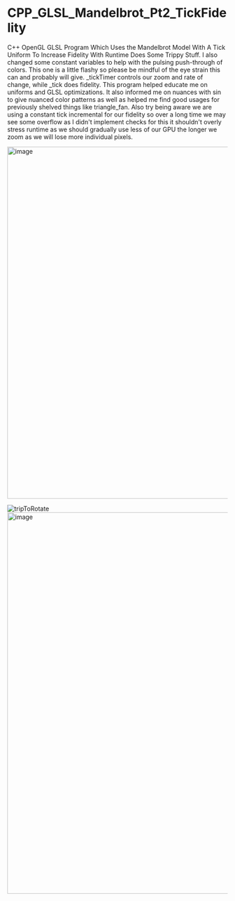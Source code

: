 # CPP_GLSL_Mandelbrot_Pt2_TickFidelity
C++ OpenGL GLSL Program Which Uses the Mandelbrot Model With A Tick Uniform To Increase Fidelity With Runtime Does Some Trippy Stuff. I also 
changed some constant variables to help with the pulsing push-through of colors. This one is a little flashy so please
be mindful of the eye strain this can and probably will give. _tickTimer controls our zoom and rate of change, while _tick does
fidelity. 
This program helped educate me on uniforms and GLSL optimizations. It also informed me on nuances with sin to give nuanced color patterns
as well as helped me find good usages for previously shelved things like triangle_fan.
Also try being aware we are using a constant tick incremental for our fidelity so over a long time we may see some overflow as I didn't implement checks for this
it shouldn't overly stress runtime as we should gradually use less of our GPU the longer we zoom as we will lose more individual pixels.

<img width="802" alt="image" src="https://github.com/Kingerthanu/CPP_GLSL_Mandelbrot_Pt2_TickFidelity/assets/76754592/3caa73f5-4712-4f1e-a48f-891cabed6b5e">

![tripToRotate](https://github.com/Kingerthanu/CPP_GLSL_Mandelbrot_Pt2_TickFidelity/assets/76754592/3c08a0df-2f95-4248-9bfb-e5fd2c903fb1)
<img width="869" alt="image" src="https://github.com/Kingerthanu/CPP_GLSL_Mandelbrot_Pt2_TickFidelity/assets/76754592/765f912a-b866-47c3-917c-ceaa2fe1f2f4">

